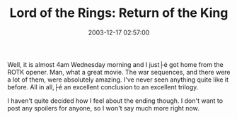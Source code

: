 ﻿---
layout: post
title: "Lord of the Rings: Return of the King"
comments: false
date: 2003-12-17 02:57:00
updated: 2004-05-01 14:42:00
categories:
 - Books, Music, TV and Movies
subtext-id: a7157859-e66c-4864-a2d2-ada41c498a12
alias: /blog/Lord-of-the-Rings-Return-of-the-King.aspx
---


Well, it is almost 4am Wednesday morning and I just├é got home from the ROTK opener. Man, what a great movie. The war sequences, and there were a lot of them, were absolutely amazing. I've never seen anything quite like it before. All in all,├é an excellent conclusion to an excellent trilogy.

I haven't quite decided how I feel about the ending though. I don't want to post any spoilers for anyone, so I won't say much more right now.
